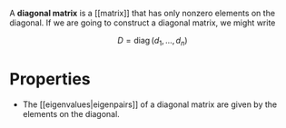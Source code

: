 A **diagonal matrix** is a [[matrix]] that has only nonzero elements on the diagonal. If we are going to construct a diagonal matrix, we might write

$$
D = \operatorname{diag}(d_1, \dots, d_n)
$$

# Properties

* The [[eigenvalues|eigenpairs]] of a diagonal matrix are given by the elements on the diagonal.